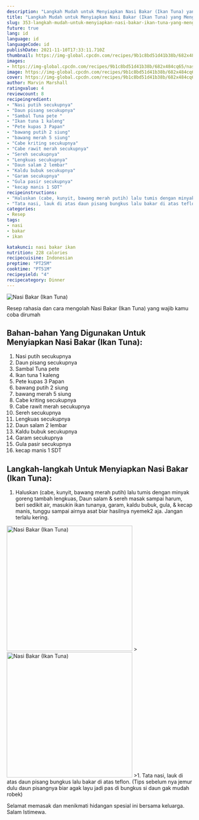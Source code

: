 ```yaml
---
description: "Langkah Mudah untuk Menyiapkan Nasi Bakar (Ikan Tuna) yang Menggugah Selera"
title: "Langkah Mudah untuk Menyiapkan Nasi Bakar (Ikan Tuna) yang Menggugah Selera"
slug: 353-langkah-mudah-untuk-menyiapkan-nasi-bakar-ikan-tuna-yang-menggugah-selera
future: true
lang: id
language: id
languageCode: id
publishDate: 2021-11-10T17:33:11.710Z 
thumbnail: https://img-global.cpcdn.com/recipes/9b1c8bd51d41b38b/682x484cq65/nasi-bakar-ikan-tuna-foto-resep-utama.png
images:
- https://img-global.cpcdn.com/recipes/9b1c8bd51d41b38b/682x484cq65/nasi-bakar-ikan-tuna-foto-resep-utama.png
image: https://img-global.cpcdn.com/recipes/9b1c8bd51d41b38b/682x484cq65/nasi-bakar-ikan-tuna-foto-resep-utama.png
cover: https://img-global.cpcdn.com/recipes/9b1c8bd51d41b38b/682x484cq65/nasi-bakar-ikan-tuna-foto-resep-utama.png
author: Marvin Marshall
ratingvalue: 4
reviewcount: 8
recipeingredient:
- "Nasi putih secukupnya"
- "Daun pisang secukupnya"
- "Sambal Tuna pete "
- "Ikan tuna 1 kaleng"
- "Pete kupas 3 Papan"
- "bawang putih 2 siung"
- "bawang merah 5 siung"
- "Cabe kriting secukupnya"
- "Cabe rawit merah secukupnya"
- "Sereh secukupnya"
- "Lengkuas secukupnya"
- "Daun salam 2 lembar"
- "Kaldu bubuk secukupnya"
- "Garam secukupnya"
- "Gula pasir secukupnya"
- "kecap manis 1 SDT"
recipeinstructions:
- "Haluskan (cabe, kunyit, bawang merah putih) lalu tumis dengan minyak goreng tambah lengkuas, Daun salam &amp; sereh masak sampai harum, beri sedikit air, masukin ikan tunanya, garam, kaldu bubuk, gula, &amp; kecap manis, tunggu sampai airnya asat biar hasilnya nyemek2 aja. Jangan terlalu kering."
- "Tata nasi, lauk di atas daun pisang bungkus lalu bakar di atas teflon. (Tips sebelum nya jemur dulu daun pisangnya biar agak layu jadi pas di bungkus si daun gak mudah robek)"
categories:
- Resep
tags:
- nasi
- bakar
- ikan

katakunci: nasi bakar ikan 
nutrition: 228 calories
recipecuisine: Indonesian
preptime: "PT25M"
cooktime: "PT51M"
recipeyield: "4"
recipecategory: Dinner
---
```



![Nasi Bakar (Ikan Tuna)](https://img-global.cpcdn.com/recipes/9b1c8bd51d41b38b/682x484cq65/nasi-bakar-ikan-tuna-foto-resep-utama.png)

Resep rahasia dan cara mengolah  Nasi Bakar (Ikan Tuna) yang wajib kamu coba dirumah

<!--inarticleads1-->

## Bahan-bahan Yang Digunakan Untuk Menyiapkan Nasi Bakar (Ikan Tuna):

1. Nasi putih secukupnya
1. Daun pisang secukupnya
1. Sambal Tuna pete 
1. Ikan tuna 1 kaleng
1. Pete kupas 3 Papan
1. bawang putih 2 siung
1. bawang merah 5 siung
1. Cabe kriting secukupnya
1. Cabe rawit merah secukupnya
1. Sereh secukupnya
1. Lengkuas secukupnya
1. Daun salam 2 lembar
1. Kaldu bubuk secukupnya
1. Garam secukupnya
1. Gula pasir secukupnya
1. kecap manis 1 SDT



<!--inarticleads2-->

## Langkah-langkah Untuk Menyiapkan Nasi Bakar (Ikan Tuna):

1. Haluskan (cabe, kunyit, bawang merah putih) lalu tumis dengan minyak goreng tambah lengkuas, Daun salam &amp; sereh masak sampai harum, beri sedikit air, masukin ikan tunanya, garam, kaldu bubuk, gula, &amp; kecap manis, tunggu sampai airnya asat biar hasilnya nyemek2 aja. Jangan terlalu kering.
<img class="lazyload" data-src="https://img-global.cpcdn.com/steps/0e274a819ec0792c/160x128cq70/nasi-bakar-ikan-tuna-langkah-memasak-1-foto.png" alt="Nasi Bakar (Ikan Tuna)" width="340" height="340">
><img class="lazyload" data-src="https://img-global.cpcdn.com/steps/7f48c5d3349a8b1b/160x128cq70/nasi-bakar-ikan-tuna-langkah-memasak-1-foto.png" alt="Nasi Bakar (Ikan Tuna)" width="340" height="340">
>1. Tata nasi, lauk di atas daun pisang bungkus lalu bakar di atas teflon. (Tips sebelum nya jemur dulu daun pisangnya biar agak layu jadi pas di bungkus si daun gak mudah robek)




Selamat memasak dan menikmati hidangan spesial ini bersama keluarga. Salam Istimewa.

